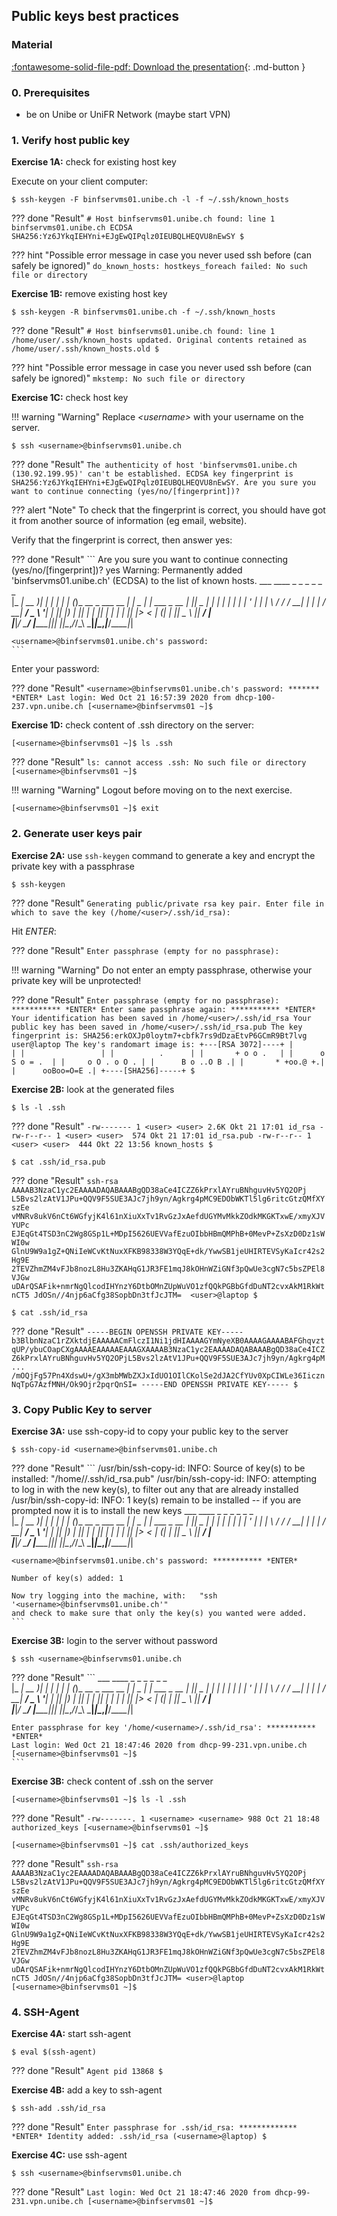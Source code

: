 ## Public keys best practices

### Material

[:fontawesome-solid-file-pdf: Download the presentation](../assets/pdf/hpc_intro.pdf){: .md-button }

### 0. Prerequisites

- be on Unibe or UniFR Network  (maybe start VPN)


### 1. Verify host public key

**Exercise 1A:** check for existing host key

Execute on your client computer:

```
$ ssh-keygen -F binfservms01.unibe.ch -l -f ~/.ssh/known_hosts
```

??? done "Result"
    ```
    # Host binfservms01.unibe.ch found: line 1 
    binfservms01.unibe.ch ECDSA SHA256:Yz6JYkqIEHYni+EJgEwQIPqlz0IEUBQLHEQVU8nEwSY
    $ 
    ```

??? hint "Possible error message in case you never used ssh before (can safely be ignored)"
    ```
    do_known_hosts: hostkeys_foreach failed: No such file or directory
    ```
    
**Exercise 1B:** remove existing host key

```
$ ssh-keygen -R binfservms01.unibe.ch -f ~/.ssh/known_hosts
```

??? done "Result"
    ```
    # Host binfservms01.unibe.ch found: line 1
    /home/user/.ssh/known_hosts updated.
    Original contents retained as /home/user/.ssh/known_hosts.old
    $
    ```

??? hint "Possible error message in case you never used ssh before (can safely be ignored)"
    ```
    mkstemp: No such file or directory
    ```


**Exercise 1C:** check host key

!!! warning "Warning"
    Replace *<username\>* with your username on the server.
    


```
$ ssh <username>@binfservms01.unibe.ch
```

??? done "Result"
    ```
    The authenticity of host 'binfservms01.unibe.ch (130.92.199.95)' can't be established.
    ECDSA key fingerprint is SHA256:Yz6JYkqIEHYni+EJgEwQIPqlz0IEUBQLHEQVU8nEwSY.
    Are you sure you want to continue connecting (yes/no/[fingerprint])? 
    ```


??? alert "Note"
    To check that the fingerprint is correct, you should have got it from another source of information (eg email, website).
    
Verify that the fingerprint is correct, then answer yes:

??? done "Result"
    ```
    Are you sure you want to continue connecting (yes/no/[fingerprint])? yes
    Warning: Permanently added 'binfservms01.unibe.ch' (ECDSA) to the list of known hosts.
     ___ ____  _   _   _     _                         _           _            
    |_ _| __ )| | | | | |   (_)_ __  _   ___  __   ___| |_   _ ___| |_ ___ _ __ 
     | ||  _ \| | | | | |   | | '_ \| | | \ \/ /  / __| | | | / __| __/ _ \ '__|
     | || |_) | |_| | | |___| | | | | |_| |>  <  | (__| | |_| \__ \ ||  __/ |   
    |___|____/ \___/  |_____|_|_| |_|\__,_/_/\_\  \___|_|\__,_|___/\__\___|_|   
    
    <username>@binfservms01.unibe.ch's password: 
    ```
    
Enter your password:
    
??? done "Result"
    ```
    <username>@binfservms01.unibe.ch's password: ******* *ENTER*
    Last login: Wed Oct 21 16:57:39 2020 from dhcp-100-237.vpn.unibe.ch
    [<username>@binfservms01 ~]$ 
    ```
    

**Exercise 1D:** check content of .ssh directory on the server:

```
[<username>@binfservms01 ~]$ ls .ssh
```

??? done "Result"
    ```
    ls: cannot access .ssh: No such file or directory
    [<username>@binfservms01 ~]$ 
    ```

!!! warning "Warning"
    Logout before moving on to the next exercise.

```
[<username>@binfservms01 ~]$ exit
```


### 2. Generate user keys pair

**Exercise 2A:** use `ssh-keygen` command to generate a key and encrypt the private key with a passphrase

```
$ ssh-keygen
```

??? done "Result"
    ```
    Generating public/private rsa key pair.
    Enter file in which to save the key (/home/<user>/.ssh/id_rsa): 
    ```

Hit *ENTER*:
    
??? done "Result"
    ```
    Enter passphrase (empty for no passphrase): 
    ```

!!! warning "Warning"
    Do not enter an empty passphrase, otherwise your private key will be unprotected!

??? done "Result"
    ```
    Enter passphrase (empty for no passphrase): *********** *ENTER*
    Enter same passphrase again: *********** *ENTER*
    Your identification has been saved in /home/<user>/.ssh/id_rsa
    Your public key has been saved in /home/<user>/.ssh/id_rsa.pub
    The key fingerprint is:
    SHA256:erkOXJp0loytm7+cbfk7rs9dDzaEtvP6GCmR9Bt7lvg user@laptop
    The key's randomart image is:
    +---[RSA 3072]----+
    |                 |
    |                 |
    |          .      |
    |       + o o .   |
    |      o S o = .  |
    |     o O . o O . |
    |      B o ..O B .|
    |       * +oo.@ +.|
    |      ooBoo=O=E .|
    +----[SHA256]-----+
    $  
    ```

    


**Exercise 2B:** look at the generated files

```
$ ls -l .ssh
```

??? done "Result"
    ```
    -rw------- 1 <user> <user> 2.6K Okt 21 17:01 id_rsa
    -rw-r--r-- 1 <user> <user>  574 Okt 21 17:01 id_rsa.pub
    -rw-r--r-- 1 <user> <user>  444 Okt 22 13:56 known_hosts
    $ 
    ```

```
$ cat .ssh/id_rsa.pub
```

??? done "Result"
    ```
    ssh-rsa AAAAB3NzaC1yc2EAAAADAQABAAABgQD38aCe4ICZZ6kPrxlAYruBNhguvHv5YQ2OPj
    L5Bvs2lzAtV1JPu+QQV9F5SUE3AJc7jh9yn/Agkrg4pMC9EDObWKTl5lg6ritcGtzQMfXYszEe
    vMNRv8ukV6nCt6WGfyjK4l61nXiuXxTv1RvGzJxAefdUGYMvMkkZOdkMKGKTxwE/xmyXJVYUPc
    EJEqGt4TSD3nC2Wg8GSp1L+MDpI5626UEVVafEzuOIbbHBmQMPhB+0MevP+ZsXzD0Dz1sWWI0w
    GlnU9W9a1gZ+QNiIeWCvKtNuxXFKB98338W3YQqE+dk/YwwSB1jeUHIRTEVSyKaIcr42s2Hg9E
    2TEVZhmZM4vFJb8nozL8Hu3ZKAHqG1JR3FE1mqJ8kOHnWZiGNf3pQwUe3cgN7c5bsZPEl8VJGw
    uDArQSAFik+nmrNgQlcodIHYnzY6DtbOMnZUpWuVO1zfQQkPGBbGfdDuNT2cvxAkM1RkWtnCT5
    JdOSn//4njp6aCfg38SopbDn3tfJcJTM=  <user>@laptop
    $
    ```

```
$ cat .ssh/id_rsa
```

??? done "Result"
    ```
    -----BEGIN OPENSSH PRIVATE KEY-----
    b3BlbnNzaC1rZXktdjEAAAAACmFlczI1Ni1jdHIAAAAGYmNyeXB0AAAAGAAAABAFGhqvzt
    qUP/ybuCOapCXgAAAAEAAAAAEAAAGXAAAAB3NzaC1yc2EAAAADAQABAAABgQD38aCe4ICZ
    Z6kPrxlAYruBNhguvHv5YQ2OPjL5Bvs2lzAtV1JPu+QQV9F5SUE3AJc7jh9yn/Agkrg4pM
    ...
    /mOQjFg57Pn4XdswU+/gX3mbMWbZXJxIdUO1OIlCKolSe2dJA2CfYUv0XpCIWLe36Iiczn
    NqTpG7AzfMNH/Ok9Ojr2pqrQnSI=
    -----END OPENSSH PRIVATE KEY-----
    $ 
    ```




### 3. Copy Public Key to server

**Exercise 3A:** use ssh-copy-id to copy your public key to the server

```
$ ssh-copy-id <username>@binfservms01.unibe.ch
```

??? done "Result"
    ```
    /usr/bin/ssh-copy-id: INFO: Source of key(s) to be installed: "/home/<user>/.ssh/id_rsa.pub"
    /usr/bin/ssh-copy-id: INFO: attempting to log in with the new key(s), to filter out any that are already installed
    /usr/bin/ssh-copy-id: INFO: 1 key(s) remain to be installed -- if you are prompted now it is to install the new keys
     ___ ____  _   _   _     _                         _           _            
    |_ _| __ )| | | | | |   (_)_ __  _   ___  __   ___| |_   _ ___| |_ ___ _ __ 
     | ||  _ \| | | | | |   | | '_ \| | | \ \/ /  / __| | | | / __| __/ _ \ '__|
     | || |_) | |_| | | |___| | | | | |_| |>  <  | (__| | |_| \__ \ ||  __/ |   
    |___|____/ \___/  |_____|_|_| |_|\__,_/_/\_\  \___|_|\__,_|___/\__\___|_|   
    
    <username>@binfservms01.unibe.ch's password: *********** *ENTER*

    Number of key(s) added: 1

    Now try logging into the machine, with:   "ssh '<username>@binfservms01.unibe.ch'"
    and check to make sure that only the key(s) you wanted were added.
    ```
    
**Exercise 3B:** login to the server without password

```
$ ssh <username>@binfservms01.unibe.ch
```

??? done "Result"
    ```
      ___ ____  _   _   _     _                         _           _            
    |_ _| __ )| | | | | |   (_)_ __  _   ___  __   ___| |_   _ ___| |_ ___ _ __ 
     | ||  _ \| | | | | |   | | '_ \| | | \ \/ /  / __| | | | / __| __/ _ \ '__|
     | || |_) | |_| | | |___| | | | | |_| |>  <  | (__| | |_| \__ \ ||  __/ |   
    |___|____/ \___/  |_____|_|_| |_|\__,_/_/\_\  \___|_|\__,_|___/\__\___|_|   
    
    Enter passphrase for key '/home/<username>/.ssh/id_rsa': *********** *ENTER*
    Last login: Wed Oct 21 18:47:46 2020 from dhcp-99-231.vpn.unibe.ch
    [<username>@binfservms01 ~]$ 
    ```
    

**Exercise 3B:** check content of .ssh on the server

```
[<username>@binfservms01 ~]$ ls -l .ssh
```

??? done "Result"
    ```
    -rw-------. 1 <username> <username> 988 Oct 21 18:48 authorized_keys
    [<username>@binfservms01 ~]$ 
    ```
    
```
[<username>@binfservms01 ~]$ cat .ssh/authorized_keys
```

??? done "Result"
    ```
    ssh-rsa AAAAB3NzaC1yc2EAAAADAQABAAABgQD38aCe4ICZZ6kPrxlAYruBNhguvHv5YQ2OPj
    L5Bvs2lzAtV1JPu+QQV9F5SUE3AJc7jh9yn/Agkrg4pMC9EDObWKTl5lg6ritcGtzQMfXYszEe
    vMNRv8ukV6nCt6WGfyjK4l61nXiuXxTv1RvGzJxAefdUGYMvMkkZOdkMKGKTxwE/xmyXJVYUPc
    EJEqGt4TSD3nC2Wg8GSp1L+MDpI5626UEVVafEzuOIbbHBmQMPhB+0MevP+ZsXzD0Dz1sWWI0w
    GlnU9W9a1gZ+QNiIeWCvKtNuxXFKB98338W3YQqE+dk/YwwSB1jeUHIRTEVSyKaIcr42s2Hg9E
    2TEVZhmZM4vFJb8nozL8Hu3ZKAHqG1JR3FE1mqJ8kOHnWZiGNf3pQwUe3cgN7c5bsZPEl8VJGw
    uDArQSAFik+nmrNgQlcodIHYnzY6DtbOMnZUpWuVO1zfQQkPGBbGfdDuNT2cvxAkM1RkWtnCT5
    JdOSn//4njp6aCfg38SopbDn3tfJcJTM= <user>@laptop
    [<username>@binfservms01 ~]$ 
    ```
    

### 4. SSH-Agent

**Exercise 4A:** start ssh-agent

```
$ eval $(ssh-agent)
```

??? done "Result"
    ```
    Agent pid 13868
    $
    ```
    
**Exercise 4B:** add a key to ssh-agent

```
$ ssh-add .ssh/id_rsa
```

??? done "Result"
    ```
    Enter passphrase for .ssh/id_rsa: ************* *ENTER*
    Identity added: .ssh/id_rsa (<username>@laptop)
    $ 
    ```
    

**Exercise 4C:** use ssh-agent


```
$ ssh <username>@binfservms01.unibe.ch
```

??? done "Result"
    ```
    Last login: Wed Oct 21 18:47:46 2020 from dhcp-99-231.vpn.unibe.ch
    [<username>@binfservms01 ~]$ 
    ```
    


